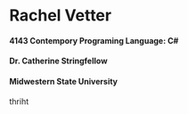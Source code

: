# Rachel Vetter
#### 4143 Contempory Programing Language: C# 
#### Dr. Catherine Stringfellow
#### Midwestern State University
thriht
